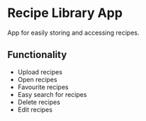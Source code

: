 # Recipe Library App
App for easily storing and accessing recipes.

## Functionality
- Upload recipes
- Open recipes
- Favourite recipes
- Easy search for recipes
- Delete recipes
- Edit recipes
